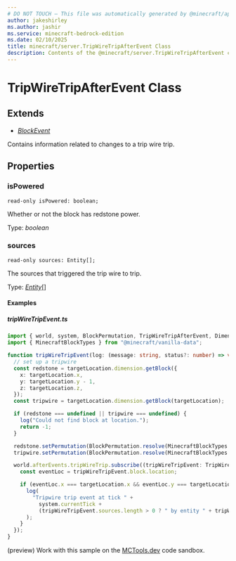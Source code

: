 ```yaml
---
# DO NOT TOUCH — This file was automatically generated by @minecraft/api-docs-generator, to report problems file an issue at https://github.com/Mojang/minecraft-scripting-libraries
author: jakeshirley
ms.author: jashir
ms.service: minecraft-bedrock-edition
ms.date: 02/10/2025
title: minecraft/server.TripWireTripAfterEvent Class
description: Contents of the @minecraft/server.TripWireTripAfterEvent class.
---
```

# TripWireTripAfterEvent Class

## Extends
- [*BlockEvent*](BlockEvent.md)

Contains information related to changes to a trip wire trip.

## Properties

### **isPowered**
`read-only isPowered: boolean;`

Whether or not the block has redstone power.

Type: *boolean*

### **sources**
`read-only sources: Entity[];`

The sources that triggered the trip wire to trip.

Type: [*Entity*](Entity.md)[]

#### Examples

##### ***tripWireTripEvent.ts***

```typescript
import { world, system, BlockPermutation, TripWireTripAfterEvent, DimensionLocation } from "@minecraft/server";
import { MinecraftBlockTypes } from "@minecraft/vanilla-data";

function tripWireTripEvent(log: (message: string, status?: number) => void, targetLocation: DimensionLocation) {
  // set up a tripwire
  const redstone = targetLocation.dimension.getBlock({
    x: targetLocation.x,
    y: targetLocation.y - 1,
    z: targetLocation.z,
  });
  const tripwire = targetLocation.dimension.getBlock(targetLocation);

  if (redstone === undefined || tripwire === undefined) {
    log("Could not find block at location.");
    return -1;
  }

  redstone.setPermutation(BlockPermutation.resolve(MinecraftBlockTypes.RedstoneBlock));
  tripwire.setPermutation(BlockPermutation.resolve(MinecraftBlockTypes.TripWire));

  world.afterEvents.tripWireTrip.subscribe((tripWireTripEvent: TripWireTripAfterEvent) => {
    const eventLoc = tripWireTripEvent.block.location;

    if (eventLoc.x === targetLocation.x && eventLoc.y === targetLocation.y && eventLoc.z === targetLocation.z) {
      log(
        "Tripwire trip event at tick " +
          system.currentTick +
          (tripWireTripEvent.sources.length > 0 ? " by entity " + tripWireTripEvent.sources[0].id : "")
      );
    }
  });
}
```

(preview) Work with this sample on the [MCTools.dev](https://mctools.dev/?open=gp/tripWireTripEvent.ts) code sandbox.
